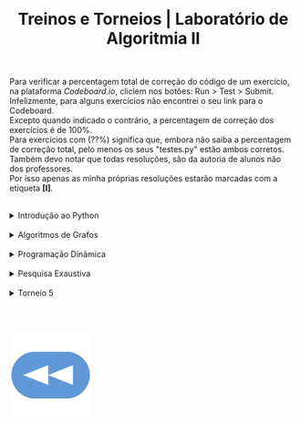 <br>

<h1 align="center">Treinos e Torneios | Laboratório de Algoritmia II</h1>

<br>

Para verificar a percentagem total de correção do código de um exercício, na plataforma _Codeboard.io_, cliclem nos botões:  Run > Test > Submit.
<br>Infelizmente, para alguns exercícios não encontrei o seu link para o Codeboard.
<br>Excepto quando indicado o contrário, a percentagem de correção dos exercícios é de 100%.
<br>Para exercícios com (??%) significa que, embora não saiba a percentagem de correção total, pelo menos os seus "testes.py" estão ambos corretos.
<br>Também devo notar que todas resoluções, são da autoria de alunos não dos professores.
<br>Por isso apenas as minha próprias resoluções estarão marcadas com a etiqueta **[I]**.

<br>

<details>
    <summary>Introdução ao Python</summary>

<ul>
<details><summary><a href="1ºT/aloca.html">Aloca</a> -- <a href="https://codeboard.io/projects/311283">Codeboard</a></summary></details>
<details><summary><a href="1ºT/apelidos.html">Apelidos</a> -- <a href="https://codeboard.io/projects/311284">Codeboard</a></summary></details>
<details><summary><a href="1ºT/cruzamentos.html">Cruzamentos</a> -- <a href="https://codeboard.io/projects/311285">Codeboard</a></summary></details>
<details><summary><a href="1ºT/diferentes.html">[A] Diferentes</a></summary></details>
<details><summary><a href="1ºT/fatoriza.html">Factoriza</a></summary></details>
<details><summary><a href="1ºT/formata.html">Formata</a> -- <a href="https://codeboard.io/projects/312631">Codeboard</a></summary></details>
<details><summary><a href="1ºT/formula1.html">[A] Fórmula 1</a></summary></details>
<details><summary><a href="1ºT/frequencia.html">Frequência</a> -- <a href="https://codeboard.io/projects/311413">Codeboard</a></summary></details>
<details><summary><a href="1ºT/futebol.html">Futebol</a> -- <a href="https://codeboard.io/projects/311417">Codeboard</a></summary></details>
<details><summary><a href="1ºT/hacker.html">Hacker</a> -- <a href="https://codeboard.io/projects/311431">Codeboard</a></summary></details>
<details><summary><a href="1ºT/horario.html">Horário</a> -- <a href="https://codeboard.io/projects/312630">Codeboard</a></summary></details>
<details><summary><a href="1ºT/isbn.html">ISBN</a> -- <a href="https://codeboard.io/projects/311435">Codeboard</a></summary></details>
<details><summary><a href="1ºT/repete.html">Repete</a></summary></details>
<details><summary><a href="1ºT/robot.html">Robot</a> -- <a href="https://codeboard.io/projects/311441">Codeboard</a></summary></details>
<details><summary><a href="1ºT/area.html">[A] Área</a> -- <a href="https://codeboard.io/projects/376696">Codeboard</a></summary></details>
<details><summary><a href="1ºT/wordle.html">[A] Wordle [??%]</a> -- <a href="https://codeboard.io/projects/376689">Codeboard</a></summary></details>
</ul>
</details>

<br>

<details>
    <summary>Algoritmos de Grafos</summary>

<ul>
<details><summary><a href="2ºT/area.html">Aloca</a> -- <a href="https://codeboard.io/projects/318576">Codeboard</a></summary></details>
<details><summary><a href="2ºT/cavalo.html">Cavalo</a> -- <a href="https://codeboard.io/projects/318579">Codeboard</a></summary></details>
<details><summary><a href="2ºT/cidade.html">Cidade</a> -- <a href="https://codeboard.io/projects/318582">Codeboard</a></summary></details>
<details><summary><a href="2ºT/continente.html">Continente</a> -- <a href="https://codeboard.io/projects/318584">Codeboard</a></summary></details>
<details><summary><a href="2ºT/erdos.html">Erdos</a> -- <a href="https://codeboard.io/projects/318585">Codeboard</a></summary></details>
<details><summary><a href="2ºT/labirinto.html">Labirinto</a> -- <a href="https://codeboard.io/projects/318586">Codeboard</a></summary></details>
<details><summary><a href="2ºT/travessia.html">Travessia</a> -- <a href="https://codeboard.io/projects/318588">Codeboard</a></summary></details>
<details><summary><a href="2ºT/viagem.html">Viagem</a> -- <a href="https://codeboard.io/projects/318589">Codeboard</a></summary></details>
<details><summary><a href="2ºT/deadcode.html">Deadcode (??%)</a></summary></details>
<details><summary><a href="2ºT/pacman.html">Pacman (??%)</a></summary></details>
<details><summary><a href="2ºT/centros.html">Centros</a></summary></details>
<details><summary><a href="2ºT/distancia.html">Distância</a></summary></details>
<details><summary><a href="2ºT/viagemT.html">[A] Viagem 2023 (90%)</a> -- <a href="https://codeboard.io/projects/382825">Codeboard</a></summary></details>
<details><summary><a href="2ºT/perimetro.html">[A] Perímetro (50%)</a> -- <a href="https://codeboard.io/projects/381701">Codeboard</a></summary></details>
</ul>
</details>

<br>

<details>
    <summary>Programação Dinâmica</summary>

<ul>
<details><summary><a href="3ºT/crescente.html">Crescente</a> -- <a href="https://codeboard.io/projects/323208">Codeboard</a></summary></details>
<details><summary><a href="3ºT/espaca.html">Espaça</a> -- <a href="https://codeboard.io/projects/323210">Codeboard</a></summary></details>
<details><summary><a href="3ºT/ladrao.html">Ladrão</a> -- <a href="https://codeboard.io/projects/323211">Codeboard</a></summary></details>
<details><summary><a href="3ºT/robot.html">Robot</a> -- <a href="https://codeboard.io/projects/323212">Codeboard</a></summary></details>
<details><summary><a href="3ºT/saque.html">Saque</a> -- <a href="https://codeboard.io/projects/323213">Codeboard</a></summary></details>
<details><summary><a href="3ºT/soma.html">Soma</a> -- <a href="https://codeboard.io/projects/323214">Codeboard</a></summary></details>
<details><summary><a href="3ºT/validas.html">Válidas</a> -- <a href="https://codeboard.io/projects/323215">Codeboard</a></summary></details>
<details><summary><a href="3ºT/vendedor.html">Vendedor</a> -- <a href="https://codeboard.io/projects/323216">Codeboard</a></summary></details>
<details><summary><a href="3ºT/duplica21.html">Duplica 2021 (??%)</a></summary></details>
<details><summary><a href="3ºT/drone.html">Drone (??%)</a></summary></details>
<details><summary><a href="3ºT/binario.html">Binário (80%)</a></summary></details>
<details><summary><a href="3ºT/filtra22.html">Filtra 2022 (80%)</a></summary></details>
<details><summary><a href="3ºT/filtra23.html">[A] Filtra 2023 (??%)</a> -- <a href="https://codeboard.io/projects/388670">Codeboard</a></summary></details>
<details><summary><a href="3ºT/duplica23.html">[A] Duplica 2023 (??%)</a> -- <a href="https://codeboard.io/projects/388658">Codeboard</a></summary></details>
</ul>
</details>

<br>

<details>
    <summary>Pesquisa Exaustiva</summary>

<ul>
<details><summary><a href="4ºT/amigos.html">Amigos</a> -- <a href="https://codeboard.io/projects/331265">Codeboard</a></summary></details>
<details><summary><a href="4ºT/anel.html">Anel</a> -- <a href="https://codeboard.io/projects/331267">Codeboard</a></summary></details>
<details><summary><a href="4ºT/cobertura.html">Cobertura</a> -- <a href="https://codeboard.io/projects/331268">Codeboard</a></summary></details>
<details><summary><a href="4ºT/hamilton.html">Hamilton</a> -- <a href="https://codeboard.io/projects/331269">Codeboard</a></summary></details>
<details><summary><a href="4ºT/multiplos.html">Múltiplos</a> -- <a href="https://codeboard.io/projects/331274">Codeboard</a></summary></details>
<details><summary><a href="4ºT/sacos.html">Sacos (90%)</a> -- <a href="https://codeboard.io/projects/331277">Codeboard</a></summary></details>
<details><summary><a href="4ºT/superstring.html">Superstring (90%)</a> -- <a href="https://codeboard.io/projects/331278">Codeboard</a></summary></details>
<details><summary><a href="4ºT/uniao.html">União</a> -- <a href="https://codeboard.io/projects/331285">Codeboard</a></summary></details>
<details><summary><a href="4ºT/jogo.html">Jogo (50%)</a></summary></details>
<details><summary><a href="4ºT/quadrado21.html">Quadrado 2021 (0%)</a></summary></details>
<details><summary><a href="4ºT/centro.html">Centro (0%)</a></summary></details>
<details><summary><a href="4ºT/quadrado22.html">Quadrado 2022</a></summary></details>
<details><summary><a href="4ºT/segredo.html">Segredo (70/80%)</a> -- <a href="https://codeboard.io/projects/391542">Codeboard</a></summary></details>
<details><summary><a href="4ºT/bits.html">[4chan :D] Bits (??%)</a> -- <a href="https://codeboard.io/projects/391529">Codeboard</a></summary></details>
</ul>
</details>

<br>

<details>
    <summary>Torneio 5</summary>

<ul>
<details><summary><a href="5ºT/calculadora.html">Torneio Extra > Calculadora</a></summary></details>
<br>
<details><summary><a href="5ºT/distancia.html">Distância [50%]</a></summary></details>
<details><summary><a href="5ºT/ilhas.html">[A] Ilhas [??%]</a></summary></details>
<details><summary><a href="5ºT/numero.html">Número [50%]</a></summary></details>
<details><summary><a href="5ºT/puzzle.html">[A] Puzzle [??%]</a></summary></details>
<details><summary><a href="5ºT/centros.html">Centros</a> -- <a href="https://codeboard.io/projects/393819">Codeboard</a></summary></details>
<details><summary><a href="5ºT/decifrar.html">[A] Decifrar</a> -- <a href="https://codeboard.io/projects/393817">Codeboard</a></summary></details>
</ul>
</details>

<br><br>

[![retroceder](https://raw.githubusercontent.com/David81820/Recursos-LCC/main/Rewind.png)](https://david81820.github.io/Recursos-LCC/2ano/2sem/LA2)
